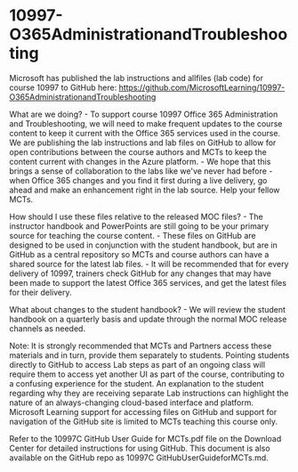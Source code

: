 # 10997-O365AdministrationandTroubleshooting

Microsoft has published the lab instructions and allfiles (lab code) for course 10997 to GitHub here: https://github.com/MicrosoftLearning/10997-O365AdministrationandTroubleshooting

What are we doing? - To support course 10997 Office 365 Administration and Troubleshooting, we will need to make frequent updates to the course content to keep it current with the Office 365 services used in the course. We are publishing the lab instructions and lab files on GitHub to allow for open contributions between the course authors and MCTs to keep the content current with changes in the Azure platform. - We hope that this brings a sense of collaboration to the labs like we've never had before - when Office 365 changes and you find it first during a live delivery, go ahead and make an enhancement right in the lab source. Help your fellow MCTs.

How should I use these files relative to the released MOC files? - The instructor handbook and PowerPoints are still going to be your primary source for teaching the course content. - These files on GitHub are designed to be used in conjunction with the student handbook, but are in GitHub as a central repository so MCTs and course authors can have a shared source for the latest lab files. - It will be recommended that for every delivery of 10997, trainers check GitHub for any changes that may have been made to support the latest Office 365 services, and get the latest files for their delivery.

What about changes to the student handbook? - We will review the student handbook on a quarterly basis and update through the normal MOC release channels as needed.

Note: It is strongly recommended that MCTs and Partners access these materials and in turn, provide them separately to students. Pointing students directly to GitHub to access Lab steps as part of an ongoing class will require them to access yet another UI as part of the course, contributing to a confusing experience for the student. An explanation to the student regarding why they are receiving separate Lab instructions can highlight the nature of an always-changing cloud-based interface and platform. Microsoft Learning support for accessing files on GitHub and support for navigation of the GitHub site is limited to MCTs teaching this course only.

Refer to the 10997C GitHub User Guide for MCTs.pdf file on the Download Center for detailed instructions for using GitHub. This document is also available on the GitHub repo as 10997C GitHubUserGuideforMCTs.md.
